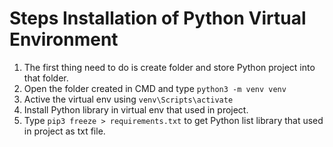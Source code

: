 # Steps Installation of Python Virtual Environment

1. The first thing need to do is create folder and store Python project into that folder.
2. Open the folder created in CMD and type `python3 -m venv venv`
4. Active the virtual env using `venv\Scripts\activate`
5. Install Python library in virtual env that used in project.
6. Type `pip3 freeze > requirements.txt` to get Python list library that used in project as txt file. 
